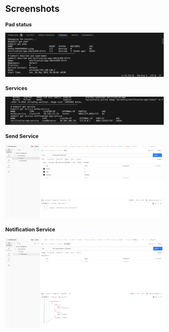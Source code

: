 # Screenshots

### Pad status
![Pad Status](./Pad.png)

### Services
![Services](./Services.png)

### Send Service
![Send Service](./send.png)

### Notification Service
![Notification Service](./notification.png)
